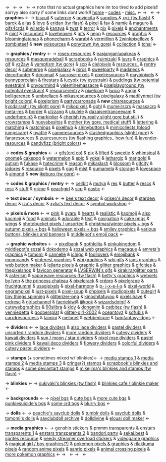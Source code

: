 -> &nbsp; <-
-> &nbsp; <-
-> note that no actual graphics here
im too tired to add pixels!! sorryy
also sorry if some links dont work!!
[home](https://rentry.co/knowledge) - [codes](https://rentry.co/knowledge-codes) - [misc.](https://rentry.co/knowledge-misc) <-
-> &nbsp; <-
-> **graphics** <-
-> [biscuit](https://biscuit.crd.co/) & [caterpie](https://caterpie.crd.co/) 
& [noviecita](https://noviecita.crd.co/) & [supplies ](https://supplies.ju.mp/) & [xyz (tw flash)](https://xyz.crd.co/) & 
[barok](https://barok.crd.co/) & [alias](https://alias.crd.co/) & [love](https://web.archive.org/web/20220720211913/https://love.ju.mp/) & [eridan (tw flash)](https://eridan.crd.co/) & 
[pixel](https://pixel.crd.co/) & [fav](https://fav.crd.co/) & [namie](https://namie.uwu.ai/) & [maguro](https://maguro.carrd.co/) & [gifs4crds](https://gifs4crds.carrd.co/) & [wilardo](https://wilardo.crd.co/) & [kanaya](https://kanaya.crd.co/) & [twst](https://twst.ju.mp/) & [terror](https://terror.crd.co/) & [pix](https://pix.crd.co/) &
[pixels](https://pixels.crd.co/) & [enchantments](https://enchantments.carrd.co/) &
 [mint](https://mint.crd.co/) & [resourcez](https://resourcez.carrd.co/) & [loveheaven](https://loveheaven.carrd.co/) & [gifs](https://gifs.carrd.co/)
 & [nepp](https://nepp.crd.co/) & [resources](https://resources.uwu.ai/) &
 [graphic](https://graphic.crd.co/) & [bloominglatanas](https://bloominglantanas.carrd.co/) & [phonecharm](https://phonecharm.carrd.co/) &
 [warabi](https://warabi.crd.co/) & [vermillion](https://vermillion.drr.ac/) & [2winkpixellove](https://2winkpixellove.carrd.co/) 
& [zombieteef](https://zombieteef.drr.ac/) & **new** [yoisources](https://yoisource.carrd.co/) & [ponytown (tw gore)](https://ponytown.ju.mp/) & [collection](https://collection.ju.mp/) & [tchai](https://tchai.carrd.co/) <-

-> **graphics / rentry** <-
-> [roses-resources](https://rentry.co/roses-resources) & [nasjanganlupaknas](https://rentry.co/nasjanganlupaknas) & [resources](https://rentry.co/resources) & [masqueradeball](https://rentry.co/masqueradeball) & [scrapbooks](https://rentry.co/scrapbooks) &
 [ruimizuki](https://rentry.co/ruimizuki) & [luvrs](https://rentry.co/luvrs) & [graphics](https://rentry.co/graphics) & [gif](https://rentry.co/gif) & [vz2aw](https://rentry.co/vz2aw) &
 [vamptism (tw gore)](https://rentry.co/vamptism) & [scp](https://rentry.co/scp) & [cielpixels](https://rentry.co/cielpixels) & [resources_](https://rentry.co/resources_/) & [rentry decor](https://pin.it/2bpIpCJ) & [submerge](https://rentry.co/submerge) & [pixelgalaxy](https://rentry.co/pixelgalaxy) & [rsrcs](https://rentry.co/rsrcs) & [sweetparty](https://rentry.co/sweetparty) & [madaleos](https://rentry.co/madaIeos) & [decorhunter](https://rentry.co/decorhunter) & [decomail](https://rentry.co/decomail) & [sucrose-pixels](https://rentry.org/sucrose-pixels) & [pixelresources](https://rentry.co/pixelresources) & [mayoipixels](https://rentry.co/mayoipixels) & 
[bunnyporcelain](https://rentry.co/bunnyporcelain) & [firestars](https://rentry.co/firestars) & [lucypix (tw eyestrain)](https://rentry.co/lucypix) & [puddings (tw potential eyestrain)](https://rentry.co/puddings) &
 [onyourmind](https://rentry.co/onyourmind) & [valentinemassacre](https://rentry.co/valentinemassacre) & 
[pixelplayground (tw potential eyestrain)](https://rentry.co/pixelplayground) & [resourcerentry](https://rentry.co/resourcerentry) & [pixelcore](https://rentry.co/pixelcore) & [lwico](https://rentry.co/lwico) & [angie](https://rentry.co/AngiesResources) & [belligerence](https://rentry.co/belligerence) & [umbrellaco](https://rentry.co/umbrellaco) &
[mikasresources](https://rentry.co/mikasresources) & [pixelgalaxy](https://rentry.co/pixelgalaxy) & [madilynmei (tw bright colors)](https://rentry.co/madilynmei) & [pixelprism](https://rentry.co/pixelprism) & [partycarronade](https://rentry.co/partycarronade)
& **new** [chisresources](https://rentry.co/chisresources) & [kyodairashi (tw 
slight gore)](https://rentry.co/kyodairashi) & [mikopixels](https://rentry.co/mikopixels) & [ophl](https://rentry.co/oPhl) & 
[mumeirscrs](https://rentry.co/mumeirsrcs) & [massacro](https://rentry.co/massacro) & [meta-res](https://rentry.co/meta-res) & [border](https://rentry.co/border)
& [ulzzang](https://rentry.co/ulzzang) & [ukulele](https://rentry.co/ukulele) & [dazaisentranceexam](https://rentry.co/dazaisentranceexam) 
& [underheroin3](https://rentry.co/underheroin3) & [markiplier](https://rentry.co/markiplier) & [cherish (tw really
 slight gore but still)](https://rentry.co/cherish) & [crowstamps](https://rentry.co/crowstamps) &
 [nuevebesitos](https://rentry.co/nuevebesitos) & [mother (tw gore, medical stuff)](https://rentry.co/mother)
& [lettering](https://rentry.co/lettering) & [matching](https://rentry.co/numbering) & [matchings](https://rentry.co/matchings) &
[pixelhub](https://sntry.cc/pixelhub) & [shinybuttons](https://rentry.co/shinybuttons) & [mimicollects (blood
 jumpscare)](https://rentry.co/mimicollects) & [nyafile](https://rentry.co/nyafile) & [cameresources](https://rentry.co/cameresources) &
[stashedgraphics (slight gore)](https://rentry.co/stashedgraphics) & [fansresources](https://rentry.co/fansresources)
& [zuuresources (tw flashing graphics.. how fun)](https://rentry.co/zuuresources)
& [lavender-resources](https://rentry.co/lavender-resources) & [candyfizz (bright colors)](https://rentry.co/candyfizz) <-

-> **codes & graphics** <-
-> [gifs(crd co)](https://gifs.crd.co/) & [pix](https://pix.crd.co/) & [lifted](https://lifted.crd.co/) & [sweetie](https://sweetie.crd.co/) & [whimsical](https://whimsical.crd.co/) & [gnome](https://web.archive.org/web/20221125021043/https://gnome.crd.co/)& [cakepop](https://cakepop.crd.co/) & [watermelon](https://watermelon.crd.co/) & [epic](https://epic.crd.co/) & [yokai](https://yokai.crd.co/)
 & [lethargic](https://web.archive.org/web/20220401150324/https://lethargic.crd.co/) & [marigold](https://marigold.crd.co/) & [autism](https://autism.crd.co/) & [fukase](https://fukase.ju.mp/) &
 [hatecrime](https://hatecrime.crd.co/) & [reason](https://reason.crd.co/) & [mikaslash](https://mikaslash.carrd.co/) &
 [blossom](https://blossom.drr.ac/) & [gifcity](https://gifcity.carrd.co/) & [jadores](https://jadores.carrd.co/) & [resource](https://resource.crd.co/) & [pixels](https://pixels.ju.mp) 
& [gag](https://gag.ju.mp/) & [mist](https://mist.drr.ac/) & [gumamela](https://gumamela.carrd.co/) & [storage](https://storage.crd.co/) &
 [lovespace](https://lovespace.carrd.co/) & [almond](https://almond.crd.co/) & **new** [ikeburo (tw gore)](https://ikebukuro.crd.co/) <-

->  **codes & graphics / rentry** <-
-> [cellbit](https://rentry.co/cellbit) & [mutya](https://rentry.org/mutya) & [res](https://rentry.co/res) & [butter](https://rentry.co/butter) & [rescs](https://rentry.co/rescs) & [resc](https://rentry.co/resc) &
 [stuff](https://rentry.co/stuff) & [grime](https://rentry.org/grime) & [peachgirl](https://rentry.co/peachgirl) & [scp](https://rentry.co/scp) & [castic](https://rentry.co/castic) <-

-> **text decor / symbols** <-
-> [bee's text decor](https://docs.google.com/document/u/0/d/1MVu-Lg9QSz0msQYVrBIOmfV02sGaD7YdO-dsUr3Ksfc) & [griseo's decor](https://docs.google.com/document/u/0/d/1-UZT5-YzyBVecCPHiqsvYqqk6QfXEUDu49S3KIhuZqk) & [stardew
 decor](https://docs.google.com/document/u/0/d/1XGN4pNQ6sty3va9SMRrq5YwMV5Z0L2V6Hc3kkcESwDA) & [iza's decor](https://docs.google.com/document/u/0/d/11zcxIS4ztm-KcGqFsV6IbrvMJLvWFIqE2qei2hKGuC8) & [xylia's text decor](https://docs.google.com/document/u/0/d/1raVEsyqZmtyvx3LyX9hjQSmXUtu8d-kZS9tZr0k2NQE) & [symbol 
workshop](https://docs.google.com/document/u/0/d/1NoebAtfyruy9QrlFQBAEEtvyhKT3NJz_t53ryRRTj6E) <-

-> **pixels & more** <-
-> [pink](https://tomomi.neocities.org/pixel.html) & [gyaru](https://engrampixel.tumblr.com/tagged/gyaru) & [hearts](https://engrampixel.tumblr.com/tagged/hearts) & [realistic](https://pixel-diary.tumblr.com/tagged/real) &
 [kaomoji](https://pixel-diary.tumblr.com/tagged/kaomoji) & [also kaomoji](https://barbara.crd.co/#emotes) & [food](http://jasminnie.weebly.com/food.html) & [animals](http://jasminnie.weebly.com/animals.html) &
 [adorable](https://pixel-harmony.tumblr.com/post/16681164784/pixel-dreams-hausofgiselle) & [text](https://barbara.crd.co/#text) & [navigation](https://biscuit.crd.co/#nav) & [cake pngs](https://honeyrolls.tumblr.com/) &  [wings](https://app.photobucket.com/u/phyncke_graphique/a/86911c11-6bc8-4364-9cd3-9ed80112c1e2) & [photobucket pixels / unsorted](https://app.photobucket.com/u/phyncke_graphique) &
 [christmas/winter pixels + bgs](https://sugaa.tumblr.com/post/66703714529/christmaswinter-pixels) & [autumn pixels +
 bgs](https://sugaa.tumblr.com/post/66336972425/fall-autumn-pixel-masterpost) & [halloween pixels + bgs](https://sugaa.tumblr.com/post/63215914048/halloween-pixelbackground-masterpost) & [smiley graphics](http://www.kurrus.net/smileys.html) 
& [various buttons, blinkies and banners](https://dokodemo.neocities.org/blinkies.html) &
 [middlepot's emoji pack](https://emoji.pooftie.me/) <-

-> **graphic websites** <-
-> [pixelbank](https://pixelbank.neocities.org/) & [gothlolita](https://gothiclolita.neocities.org/materials.html#btt) & [pinkukingdom](https://pinkukingdom.neocities.org/) &
 [middlepot's sozai](https://sozai.pooftie.me/) & [dokodemo](https://dokodemo.neocities.org/)  & [sozai web 
graphics](https://sites.google.com/site/kawaiisozaiwebgraphics/web-graphics) & [macaque](https://macaque.neocities.org/) & [amreta's graphics](https://web.archive.org/web/20060128000228/http://www.amretasgraphics.com/) &
 [tomomi](https://tomomi.neocities.org) & [cannelle](http://www.mooncandy.net/stef/) & [ichigo](https://directory.cinni.net/) & [foollovers](https://foollovers.com/) &
 [emojibank](http://emojibank.com/) & [mooncandy](http://www.mooncandy.net/stef/insidematerial.html) & 
[pinterest graphics](https://pin.it/56c9bpX) & [whi graphics](https://weheartit.com/milfcollector/collections/185749365-pixels?usr=30561678) & [whi gifs](https://weheartit.com/milfcollector/collections/182574899-gifs-4-crds?usr=30561678) &
 [jans graphics](http://jansgraphics.com/Graphics/index.html) & [web button maker](http://webbuttonmaker.great-site.net/?i=1) & [lejlarts 
pixels](https://www.lejlart.com/apple.html) & [graphic](https://graphic.neocities.org/directory.html) & [glitter graphics](https://www.glitter-graphics.com/) & [gifcities](https://gifcities.org/) &
 [thepixelshop](https://www.deviantart.com/thepixelshop/gallery/35229183/emoticons) & [favicon generator](https://www.favicongenerator.com/) & [LVSERWIN's
 gifs](https://weheartit.com/LVSERWIN/collections/183259509-?usr=66713889) & [kirakira/glitter parts](http://kirakiraparts.web.fc2.com/contents_01.html) & [asterism](https://www.asterism-m.com/)  & 
[vaporwave resources (tw flash)](https://vaporesources.neocities.org/) & [betty's 
graphics](https://bettysgraphics.neocities.org/) & [websets by lynn](https://websetsbylynn.neocities.org/) & [the princess
 chateau](http://theprincesschateau.silentears.net/) & [pixelcrack](https://pixelcrack-blog.tumblr.com/) & [crdpro](https://crdpro.tumblr.com/) & [pixelgrape](https://pixelgrape.tumblr.com/) &
 [fruchtgummi](https://fruchtgummi.tumblr.com/) & [usagipixels](https://usagipixels.tumblr.com/) & [pixel-harmony](https://pixel-harmony.tumblr.com/) & [p-
i-x-e-l-s](https://p-i-x-e-l-s.tumblr.com/) & [pixel-world](https://pixel-world.tumblr.com/) & [engrampixel](https://engrampixel.tumblr.com/) & [just-pixels](https://just-pixels.tumblr.com/)
 & [pixel-soup](https://pixel-soup.tumblr.com/) & [ohpixels](https://ohpixels.tumblr.com/) & [studiopixels](https://studiopixels.tumblr.com/) & [cuteglrl](https://cuteglrl.tumblr.com/)
 & [tiny things spinning](https://tinythingsspinning.tumblr.com/) &
 [glitterizer-png](https://glitterizer-png.tumblr.com/tagged/web%20graphics) & [kinoshitafuyou](https://kinoshitafuyou.tumblr.com/tagged/pixels) & [pixelsihave](https://pixelsihave.tumblr.com/) &
  [crdresc](https://crdresc.tumblr.com/) & [girlschannel](https://girlschannel.tumblr.com/) & [faeriekiwi](https://faeriekiwi.tumblr.com/tagged/pixels)& [jjikook](https://jjikook-remade-blog.tumblr.com/tagged/pixels) &
 [wizardsdotgif](https://wizardsdotgif.tumblr.com/) & [cutewebgraphics](https://cutewebgraphics.tumblr.com/) & [90slibra](https://90slibra.tumblr.com/tagged/pixel%20animation) &
 [kidy](https://kidy.tumblr.com/) & [dongmim](https://dongmim.tumblr.com/) & [catbitez (tw flash)](https://catbitez.tumblr.com/tagged/web%20graphics) &
 [venniedetta](https://venniedetta.tumblr.com/) & [goobersplat](https://goobersplat.tumblr.com/) & [glitter-girl-2002](https://glitter-girl-2002.tumblr.com/) & 
[oceantoyz](https://oceantoyz.tumblr.com/) & [sofubis](https://sofubis.tumblr.com/) & [carrdresourcess](https://carrdresourcess.tumblr.com/page/2) & [laimini](https://laimina.tumblr.com/) 
& [melonet](https://www.tumblr.com/melonet) & [webbedcore](https://webbedcore.tumblr.com/) & [twinfantasy-dogs](https://www.tumblr.com/twinfantasy-dogs) <-

-> **dividers** <-
-> [lace dividers](https://pinkysugar.tumblr.com/tagged/lace) & [also lace dividers](http://jasminnie.weebly.com/dividers.html) & [pastel
 dividers](https://the-land-of-fandoms.tumblr.com/post/73744568990/pixel-dividers-for-everything) & [unsorted / random dividers](https://yokai.crd.co/#dividers) & [more 
random dividers](https://animatedglittergraphics-n-more.tumblr.com/tagged/line%20dividers) & [cutesy dividers](https://i92-93.tumblr.com/tagged/dividers) & [kawaii 
dividers](https://animatedglittergraphics-n-more.tumblr.com/tagged/kawaii%20dividers) & [sun / moon / star dividers](https://animatedglittergraphics-n-more.tumblr.com/tagged/sun%2Fmoon%2Fstars%20dividers) & [pixel rose 
dividers](https://animatedglittergraphics-n-more.tumblr.com/tagged/pixel%20rose%20dividers) & [pastel pink dividers](https://animatedglittergraphics-n-more.tumblr.com/tagged/pastel%20pink%20dividers) & [kawaii deco
 dividers](https://sugaa.tumblr.com/post/63279769300/kawaii-blog-decoration-pixels) & [flowery dividers](https://caterpie.crd.co/#divflower) & [colorful dividers](https://cute-sushi-roll.tumblr.com/tagged/dividers) &
 [cutesy pastel dividers](https://bluviddes.tumblr.com/tagged/dividers) <-

-> **stamps** (+ sometimes mixed w/ blinkies)<-
-> [media stamps 1](https://rentry.co/stamps) & [media stamps 2](https://stampkin.tumblr.com/tagged/stamps) & [media stamps 3](https://autism.crd.co/#stamps) & [cringe(?) stamps](https://gallery.crd.co/#myepicstamps) & [scrapbook's
 blinkies and stamps](https://rentry.co/scrapbooks) & [some deviantart stamps](https://www.deviantart.com/lovelypixelstuff/gallery/61331226/stamps-and-dividers?set=61331226&offset=0)
 & [mikejima's blinkies and stamps (tw flash)](https://mikejima.crd.co/#b) <-

->  **blinkies** <-
-> [sukiyaki's blinkies (tw flash)](https://sukiyaki.city/blinkies.html) & [blinkies cafe / 
blinkie maker](https://blinkies.cafe/) <-

-> **backgrounds** <-
-> [pixel bgs](https://animatedglittergraphics-n-more.tumblr.com/tagged/pixel%20background) &
 [cute bgs](https://mobile.twitter.com/diorlibra/status/1498044334079361040?s=20&t=_XRulKKqtcBL6DyafD5Lhg) & [more cute bgs](https://weheartit.com/yanfeie/collections/181821302-carrd-backgrounds) & [punkiesuicide's bgs](https://weheartit.com/punkiesuicide/collections/176922931-__?usr=65435547)
 & [some crd bgs](https://lovmotion.tumblr.com/tagged/carrd%20gifs) & [blurry bgs](https://id.pinterest.com/y2kcarrds/carrd-resources/blur-bgs/)  <-

-> **dolls** <-
-> [peachie's sayclub dolls](http://www.u.arizona.edu/~patricia/cute-collection/doll/sayclub-dolls/sayclub-dolls.htm) & [tumblr dolls](https://animatedglittergraphics-n-more.tumblr.com/tagged/dollz) & [sayclub
 dolls](https://animatedglittergraphics-n-more.tumblr.com/tagged/sayclub) & [tomomi's dolls](https://tomomi.neocities.org/dolls.html) & [sayclubdoll archive](https://sayclubdoll.tumblr.com/archive) & 
[dolldivine](https://www.dolldivine.com/) & [elouai doll maker](https://web.archive.org/web/20220516043440/http://elouai.com/) <-

-> **media graphics** <-
-> [genshin stickers](https://drive.google.com/drive/u/0/mobile/folders/1l8y2oBZ3HMNVBQ30zkEnzc42QGRFICqA) & [pmmm transparents](https://madomagitransparent.tumblr.com/) &
 [enstars transparents 1](https://drive.google.com/drive/mobile/folders/1wTEb46GrGIlAK0lhhN6Ihm4l40GJPkDj) & [enstars transparents 2](https://ensemble.drr.ac/)
 & [bandori.party](https://bandori.party/) & [sekai.best](https://sekai.best/) & [sprites resource](https://www.spriters-resource.com/) 
& [needy streamer overload stickers](https://lovelysticker.tumblr.com/tagged/needy%20streamer%20overload) &
 [videogame graphics](https://shishka.neocities.org/shishka/videogames.html) & [magical girl / boy
 graphics(?)](https://magicalgirloftheday.tumblr.com/) & [pokemon pixels & graphics](https://cute-sushi-roll.tumblr.com/tagged/pokemon) &
 [rilakkuma pixels](https://engrampixel.tumblr.com/tagged/rilakkuma) & [random anime pixels](http://jasminnie.weebly.com/anime.html) & [sanrio 
pixels](http://jasminnie.weebly.com/sanrio--san-x.html) & [animal crossing pixels](https://kelseycrossing.com/tagged/masterpost) & [more pokemon 
graphics](https://rentry.co/nationaldex) <-
-> &nbsp; <-
-> &nbsp; <-